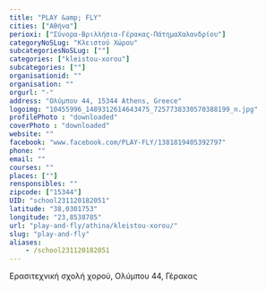 ```yaml
---
title: "PLAY &amp; FLY"
cities: ["Αθήνα"]
perioxi: ["Σύνορα-Βριλλήσια-Γέρακας-ΠάτημαΧαλανδρίου"]
categoryNoSLug: "Κλειστού Χώρου"
subcategoriesNoSLug: [""]
categories: ["kleistou-xorou"]
subcategories: [""]
organisationid: ""
organisation: ""
orgurl: "-"
address: "Ολύμπου 44, 15344 Athens, Greece"
logoimg: "10455996_1489312614643475_7257738330570388199_n.jpg"
profilePhoto : "downloaded"
coverPhoto : "downloaded"
website: ""
facebook: "www.facebook.com/PLAY-FLY/1381819405392797"
phone: ""
email: ""
courses: ""
places: [""]
rensponsibles: ""
zipcode: ["15344"]
UID: "school231120182051"
latitude: "38,0301753"
longitude: "23,8538785"
url: "play-and-fly/athina/kleistou-xorou/"
slug: "play-and-fly"
aliases:
    - /school231120182051
---
```



Ερασιτεχνική σχολή χορού, Ολύμπου 44, Γέρακας


